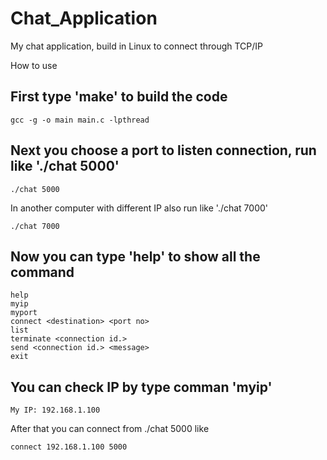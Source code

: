 # Chat_Application
My chat application, build in Linux to connect through TCP/IP

How to use

## First type 'make' to build the code
```
gcc -g -o main main.c -lpthread
```

## Next you choose a port to listen connection, run like './chat 5000'
```
./chat 5000
```
In another computer with different IP also run like './chat 7000'
```
./chat 7000
```

## Now you can type 'help' to show all the command 
```
help
myip
myport
connect <destination> <port no>
list
terminate <connection id.>
send <connection id.> <message>
exit
```
## You can check IP by type comman 'myip'
```
My IP: 192.168.1.100
```
After that you can connect from ./chat 5000 like

```
connect 192.168.1.100 5000
```



